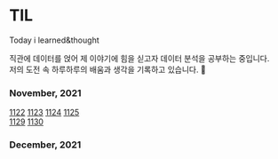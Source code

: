 # TIL
Today i learned&amp;thought<br/>

직관에 데이터를 얹어 제 이야기에 힘을 싣고자 데이터 분석을 공부하는 중입니다. <br/> 
저의 도전 속 하루하루의 배움과 생각을 기록하고 있습니다. 📅


### November, 2021
[1122](https://github.com/minanalysis/TIL/blob/main/november.2021/1122.md)
[1123](https://github.com/minanalysis/TIL/blob/main/november.2021/1123.md)
[1124](https://github.com/minanalysis/TIL/blob/main/november.2021/1124.md)
[1125](https://github.com/minanalysis/TIL/blob/main/november.2021/1125.md)  <br/>
[1129](https://github.com/minanalysis/TIL/commit/058760f1473f21b4b63bcddc362568bc427fb486)
[1130](https://github.com/minanalysis/TIL/tree/main/november.2021)<br/>

### December, 2021
